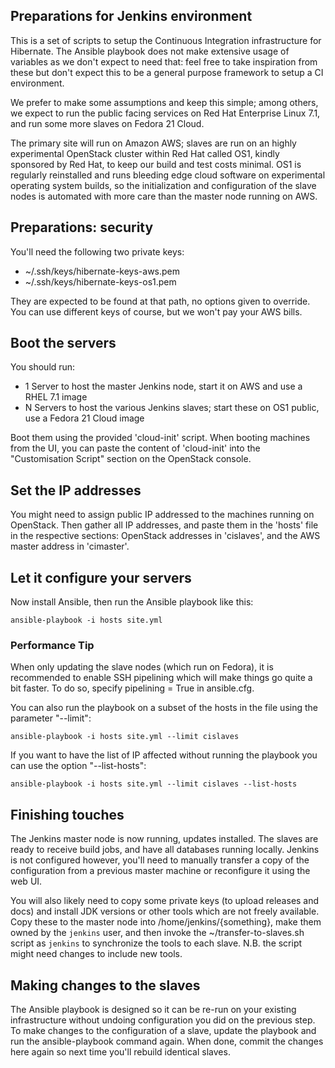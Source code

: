 ## Preparations for Jenkins environment

This is a set of scripts to setup the Continuous Integration infrastructure for Hibernate.
The Ansible playbook does not make extensive usage of variables as we don't expect to need that: feel free to take inspiration from these but don't expect this to be a general purpose framework to setup a CI environment.

We prefer to make some assumptions and keep this simple; among others, we expect to run the public facing services on Red Hat Enterprise Linux 7.1, and run some more slaves on Fedora 21 Cloud.

The primary site will run on Amazon AWS; slaves are run on an highly experimental OpenStack cluster within Red Hat called OS1, kindly sponsored by Red Hat, to keep our build and test costs minimal.
OS1 is regularly reinstalled and runs bleeding edge cloud software on experimental operating system builds, so the initialization and configuration of the slave nodes is automated with more care than the master node running on AWS.

## Preparations: security

You'll need the following two private keys:
 - ~/.ssh/keys/hibernate-keys-aws.pem
 - ~/.ssh/keys/hibernate-keys-os1.pem

They are expected to be found at that path, no options given to override.
You can use different keys of course, but we won't pay your AWS bills.

## Boot the servers

You should run:
 - 1 Server to host the master Jenkins node, start it on AWS and use a RHEL 7.1 image
 - N Servers to host the various Jenkins slaves; start these on OS1 public, use a Fedora 21 Cloud image

Boot them using the provided 'cloud-init' script.
When booting machines from the UI, you can paste the content of 'cloud-init' into the "Customisation Script" section on the OpenStack console.

## Set the IP addresses

You might need to assign public IP addressed to the machines running on OpenStack.
Then gather all IP addresses, and paste them in the 'hosts' file in the respective sections: OpenStack addresses in 'cislaves', and the AWS master address in 'cimaster'.

## Let it configure your servers

Now install Ansible, then run the Ansible playbook like this:

	ansible-playbook -i hosts site.yml

### Performance Tip

When only updating the slave nodes (which run on Fedora), it is recommended to enable SSH pipelining which will make things go quite a bit faster. To do so, specify pipelining = True in ansible.cfg.

You can also run the playbook on a subset of the hosts in the file using the parameter "--limit":

    ansible-playbook -i hosts site.yml --limit cislaves

If you want to have the list of IP affected without running the playbook you can use the option "--list-hosts":

    ansible-playbook -i hosts site.yml --limit cislaves --list-hosts

## Finishing touches

The Jenkins master node is now running, updates installed. The slaves are ready to receive build jobs, and have all databases running locally.
Jenkins is not configured however, you'll need to manually transfer a copy of the configuration from a previous master machine or reconfigure it using the web UI.

You will also likely need to copy some private keys (to upload releases and docs) and install JDK versions or other tools which are not freely available.
Copy these to the master node into /home/jenkins/{something}, make them owned by the `jenkins` user, and then invoke the ~/transfer-to-slaves.sh script as `jenkins`
to synchronize the tools to each slave. N.B. the script might need changes to include new tools.

## Making changes to the slaves

The Ansible playbook is designed so it can be re-run on your existing infrastructure without undoing configuration you did on the previous step.
To make changes to the configuration of a slave, update the playbook and run the ansible-playbook command again.
When done, commit the changes here again so next time you'll rebuild identical slaves.
